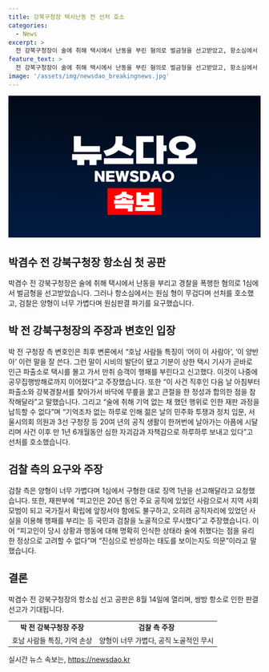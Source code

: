 ```yaml
---
title: 강북구청장 택시난동 전 선처 호소
categories:
  - News
excerpt: >
  전 강북구청장이 술에 취해 택시에서 난동을 부린 혐의로 벌금형을 선고받았고, 항소심에서 형량이 무겁다며 선처를 호소했다. 이에 검찰은 양형이 가볍다며 원심판결 파기를 요구했고, 변호인은 사건 경위를 설명하며 술에 취한 채 했던 행위를 납득할 수 없다고 주장했다. 검찰은 오히려 공직자로서 국민과 검찰을 노골적으로 무시했다고 주장하며 징역 1년을 요청했다. 박 전 구청장은 항소심 선고 공판이 8월 14일에 열린다.
feature_text: >
  전 강북구청장이 술에 취해 택시에서 난동을 부린 혐의로 벌금형을 선고받았고, 항소심에서 형량이 무겁다며 선처를 호소했다. 이에 검찰은 양형이 가볍다며 원심판결 파기를 요구했고, 변호인은 사건 경위를 설명하며 술에 취한 채 했던 행위를 납득할 수 없다고 주장했다. 검찰은 오히려 공직자로서 국민과 검찰을 노골적으로 무시했다고 주장하며 징역 1년을 요청했다. 박 전 구청장은 항소심 선고 공판이 8월 14일에 열린다.
image: '/assets/img/newsdao_breakingnews.jpg'
---
```


<p><img src="/assets/img/newsdao_breakingnews.jpg" alt="firstkoreanews 속보" /></p>

<h2 data-ke-size="size26">박겸수 전 강북구청장 항소심 첫 공판</h2>

<p data-ke-size="size16">박겸수 전 강북구청장은 술에 취해 택시에서 난동을 부리고 경찰을 폭행한 혐의로 1심에서 벌금형을 선고받았습니다. 그러나 항소심에서는 원심 형이 무겁다며 선처를 호소했고, 검찰은 양형이 너무 가볍다며 원심판결 파기를 요구했습니다.</p>

<h2 data-ke-size="size26">박 전 강북구청장의 주장과 변호인 입장</h2>

<p data-ke-size="size16">박 전 구청장 측 변호인은 최후 변론에서 “호남 사람들 특징이 ‘어이 이 사람아’, ‘이 양반아’ 이런 말을 잘 쓴다. 그런 말이 시비의 발단이 됐고 기분이 상한 택시 기사가 곧바로 인근 파출소로 택시를 몰고 가서 만취 승객이 행패를 부린다고 신고했다. 이것이 나중에 공무집행방해로까지 이어졌다”고 주장했습니다. 또한 “이 사건 직후인 다음 날 아침부터 파출소와 강북경찰서를 찾아가서 바닥에 무릎을 꿇고 큰절을 한 정성과 합의한 점을 참작해달라”고 말했습니다. 그리고 “술에 취해 기억 없는 채 했던 행위로 인한 재판 과정을 납득할 수 없다”며 “기억조차 없는 하루로 인해 젊은 날의 민주화 투쟁과 정치 입문, 서울시의회 의원과 3선 구청장 등 20여 년의 공직 생활이 한꺼번에 날아가는 아픔에 시달리며 사건 이후 만 1년 6개월동안 심한 자괴감과 자책감으로 하루하루 보내고 있다”고 선처를 호소했습니다.</p>

<h2 data-ke-size="size26">검찰 측의 요구와 주장</h2>

<p data-ke-size="size16">검찰 측은 양형이 너무 가볍다며 1심에서 구형한 대로 징역 1년을 선고해달라고 요청했습니다. 또한, 재판부에 “피고인은 20년 동안 주요 공직에 있었던 사람으로서 지역 사회 모범이 되고 국가질서 확립에 앞장서야 함에도 불구하고, 오히려 공직자리에 있었던 사실을 이용해 행패를 부리는 등 국민과 검찰을 노골적으로 무시했다”고 주장했습니다. 이어 “피고인이 당시 상황과 행동에 대해 명확히 인식한 상태라 술에 취했다는 점을 유리한 정상으로 고려할 수 없다”며 “진심으로 반성하는 태도를 보이는지도 의문”이라고 말했습니다.</p>

<h2 data-ke-size="size26">결론</h2>

<p data-ke-size="size16">박겸수 전 강북구청장의 항소심 선고 공판은 8월 14일에 열리며, 쌍방 항소로 인한 판결 선고가 기대됩니다.</p>

<table>
    <tbody>
        <tr>
            <td style="text-align: center; height: 17px;"><b>박 전 강북구청장 주장</b></td>
            <td style="text-align: center; height: 17px;"><b>검찰 측 주장</b></td>
        </tr>
        <tr>
            <td style="text-align: center; height: 17px;">호남 사람들 특징, 기억 손상</td>
            <td style="text-align: center; height: 17px;">양형이 너무 가볍다, 공직 노골적인 무시</td>
        </tr>
    </tbody>
</table>
실시간 뉴스 속보는, <a href="https://newsdao.kr" rel="dofollow">https://newsdao.kr</a>


